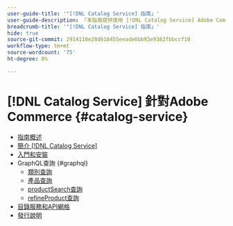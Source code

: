 ```yaml
---
user-guide-title: '"[!DNL Catalog Service] 指南」'
user-guide-description: 「本指南提供使用 [!DNL Catalog Service] Adobe Commerce。」
breadcrumb-title: '"[!DNL Catalog Service] 指南」'
hide: true
source-git-commit: 2914110e28d618455eeade6bb93e9382fbbccf10
workflow-type: tm+mt
source-wordcount: '75'
ht-degree: 0%

---
```


# [!DNL Catalog Service] 針對Adobe Commerce {#catalog-service}

- [指南概述](guide-overview.md)
- [簡介 [!DNL Catalog Service]](overview.md)
- [入門和安裝](installation.md)
- GraphQL查詢 {#graphql}
   - [類別查詢](https://developer.adobe.com/commerce/webapi/graphql/schema/catalog-service/queries/categories/)
   - [產品查詢](https://developer.adobe.com/commerce/webapi/graphql/schema/catalog-service/queries/products/)
   - [productSearch查詢](https://developer.adobe.com/commerce/webapi/graphql/schema/catalog-service/queries/product-search/)
   - [refineProduct查詢](https://developer.adobe.com/commerce/webapi/graphql/schema/catalog-service/queries/refine-product/)
- [目錄服務和API網格](mesh.md)
- [發行說明](release-notes.md)
